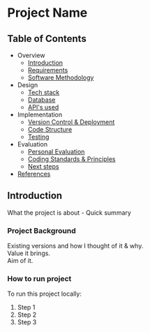 # Project Name

## Table of Contents

- Overview
  - [Introduction](#introduction)
  - [Requirements](doc/req.md)
  - [Software Methodology](doc/method.md)
- Design
  - [Tech stack](doc/stack.md)
  - [Database](doc/db.md)
  - [API's used](doc/api.md)
- Implementation
  - [Version Control & Deployment](doc/vcD.md)
  - [Code Structure](doc/code.md)
  - [Testing](doc/test.md)
- Evaluation
  - [Personal Evaluation](doc/eval.md)
  - [Coding Standards & Principles](doc/princ.md)
  - [Next steps](doc/next.md)
- [References](doc/ref.md)

## Introduction

What the project is about - Quick summary 

### Project Background

Existing versions and how I thought of it & why.  
Value it brings.  
Aim of it.   

### How to run project

To run this project locally: 
1. Step 1
2. Step 2
3. Step 3

